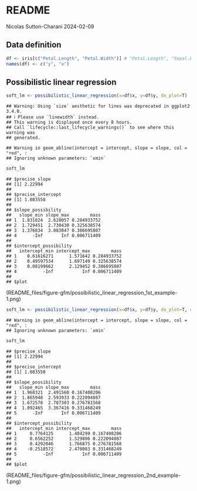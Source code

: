 README
================
Nicolas Sutton-Charani
2024-02-09

## Data definition

``` r
df <- iris[c("Petal.Length", "Petal.Width")] # "Petal.Length", "Sepal.Length"
names(df) <- c("y", "x")
```

## Possibilistic linear regression

``` r
soft_lm <- possibilistic_linear_regression(x=df$x, y=df$y, do_plot=T)
```

    ## Warning: Using `size` aesthetic for lines was deprecated in ggplot2 3.4.0.
    ## ℹ Please use `linewidth` instead.
    ## This warning is displayed once every 8 hours.
    ## Call `lifecycle::last_lifecycle_warnings()` to see where this warning was
    ## generated.

    ## Warning in geom_abline(intercept = intercept, slope = slope, col = "red", :
    ## Ignoring unknown parameters: `xmin`

``` r
soft_lm
```

    ## $precise_slope
    ## [1] 2.22994
    ## 
    ## $precise_intercept
    ## [1] 1.083558
    ## 
    ## $slope_possibility
    ##   slope_min slope_max        mass
    ## 1  1.831824  2.628057 0.284933752
    ## 2  1.729451  2.730430 0.325638574
    ## 3  1.376834  3.083047 0.386695807
    ## 4      -Inf       Inf 0.006711409
    ## 
    ## $intercept_possibility
    ##   intercept_min intercept_max        mass
    ## 1    0.61616271      1.571642 0.284933752
    ## 2    0.49597534      1.697149 0.325638574
    ## 3    0.08199662      2.129452 0.386695807
    ## 4          -Inf           Inf 0.006711409
    ## 
    ## $plot

(README_files/figure-gfm/possibilistic_linear_regression_1st_example-1.png)<!-- -->

``` r
soft_lm <- possibilistic_linear_regression(x=df$x, y=df$y, do_plot=T, confidences=seq(from=0.5, to=0.99, length.out=4))
```

    ## Warning in geom_abline(intercept = intercept, slope = slope, col = "red", :
    ## Ignoring unknown parameters: `xmin`

``` r
soft_lm
```

    ## $precise_slope
    ## [1] 2.22994
    ## 
    ## $precise_intercept
    ## [1] 1.083558
    ## 
    ## $slope_possibility
    ##   slope_min slope_max        mass
    ## 1  1.968321  2.491560 0.167408206
    ## 2  1.865948  2.593933 0.222094887
    ## 3  1.672578  2.787303 0.276781568
    ## 4  1.092465  3.367416 0.331468249
    ## 5      -Inf       Inf 0.006711409
    ## 
    ## $intercept_possibility
    ##   intercept_min intercept_max        mass
    ## 1     0.7764125      1.404299 0.167408206
    ## 2     0.6562252      1.529806 0.222094887
    ## 3     0.4292046      1.766875 0.276781568
    ## 4    -0.2518572      2.478083 0.331468249
    ## 5          -Inf           Inf 0.006711409
    ## 
    ## $plot

(README_files/figure-gfm/possibilistic_linear_regression_2nd_example-1.png)<!-- -->
